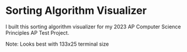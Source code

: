 # Sorting Algorithm Visualizer

I built this sorting algorithm visualizer for my 2023 AP Computer Science Principles AP Test Project.

Note: Looks best with 133x25 terminal size